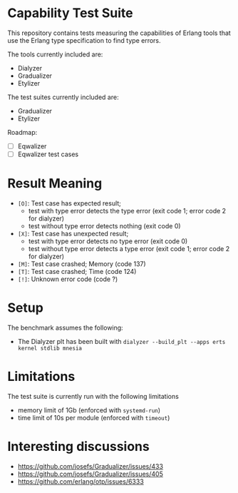 # Capability Test Suite

This repository contains tests measuring the capabilities of Erlang tools that use the Erlang type specification to find type errors.

The tools currently included are:

* Dialyzer
* Gradualizer
* Etylizer

The test suites currently included are:

* Gradualizer
* Etylizer


Roadmap:

* [ ] Eqwalizer
* [ ] Eqwalizer test cases

# Result Meaning

* `[O]`: Test case has expected result; 
  * test with type error detects the type error (exit code 1; error code 2 for dialyzer)
  * test without type error detects nothing (exit code 0)
* `[X]`: Test case has unexpected result; 
  * test with type error detects no type error (exit code 0)
  * test without type error detects a type error (exit code 1; error code 2 for dialyzer)
* `[M]`: Test case crashed; Memory (code 137)
* `[T]`: Test case crashed; Time (code 124)
* `[!]`: Unknown error code (code ?)



# Setup

The benchmark assumes the following:

* The Dialyzer plt has been built with `dialyzer --build_plt --apps erts kernel stdlib mnesia`

# Limitations

The test suite is currently run with the following limitations

* memory limit of 1Gb (enforced with `systemd-run`)
* time limit of 10s per module (enforced with `timeout`)


# Interesting discussions

* https://github.com/josefs/Gradualizer/issues/433
* https://github.com/josefs/Gradualizer/issues/405
* https://github.com/erlang/otp/issues/6333
